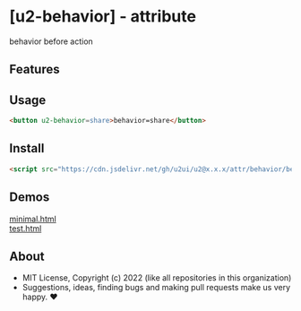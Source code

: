 # [u2-behavior] - attribute
behavior before action

## Features


## Usage

```html
<button u2-behavior=share>behavior=share</button>
```

## Install

```html
<script src="https://cdn.jsdelivr.net/gh/u2ui/u2@x.x.x/attr/behavior/behavior.min.js" type=module async></script>
```

## Demos

[minimal.html](http://gcdn.li/u2ui/u2@main/attr/behavior/tests/minimal.html)  
[test.html](http://gcdn.li/u2ui/u2@main/attr/behavior/tests/test.html)  

## About

- MIT License, Copyright (c) 2022 <u2> (like all repositories in this organization) <br>
- Suggestions, ideas, finding bugs and making pull requests make us very happy. ♥

